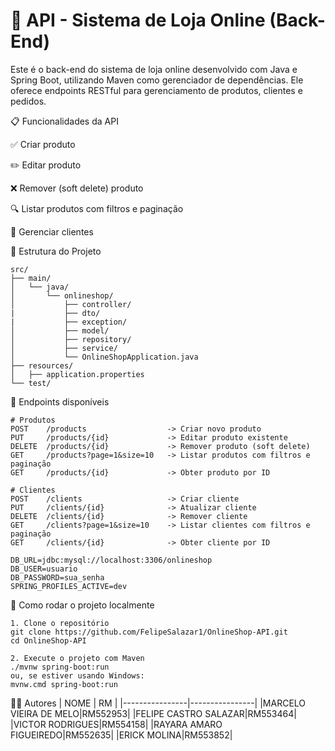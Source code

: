 # 🧠 API - Sistema de Loja Online (Back-End)

Este é o back-end do sistema de loja online desenvolvido com Java e Spring Boot, utilizando Maven como gerenciador de dependências. Ele oferece endpoints RESTful para gerenciamento de produtos, clientes e pedidos.

📋 Funcionalidades da API

✅ Criar produto

✏️ Editar produto

❌ Remover (soft delete) produto

🔍 Listar produtos com filtros e paginação

📌 Gerenciar clientes

📁 Estrutura do Projeto
```
src/
├── main/
│   └── java/
│       └── onlineshop/
│           ├── controller/
|           ├── dto/
|           ├── exception/
│           ├── model/
│           ├── repository/
│           ├── service/
│           └── OnlineShopApplication.java
├── resources/
│   ├── application.properties
└── test/
```
🧪 Endpoints disponíveis
```
# Produtos
POST    /products                  -> Criar novo produto
PUT     /products/{id}             -> Editar produto existente
DELETE  /products/{id}             -> Remover produto (soft delete)
GET     /products?page=1&size=10   -> Listar produtos com filtros e paginação
GET     /products/{id}             -> Obter produto por ID

# Clientes
POST    /clients                   -> Criar cliente
PUT     /clients/{id}              -> Atualizar cliente
DELETE  /clients/{id}              -> Remover cliente
GET     /clients?page=1&size=10    -> Listar clientes com filtros e paginação
GET     /clients/{id}              -> Obter cliente por ID
```
```
DB_URL=jdbc:mysql://localhost:3306/onlineshop
DB_USER=usuario
DB_PASSWORD=sua_senha
SPRING_PROFILES_ACTIVE=dev
```
🚀 Como rodar o projeto localmente
```
1. Clone o repositório
git clone https://github.com/FelipeSalazar1/OnlineShop-API.git
cd OnlineShop-API

2. Execute o projeto com Maven
./mvnw spring-boot:run
ou, se estiver usando Windows:
mvnw.cmd spring-boot:run
```
🙋‍♂️ Autores
| NOME              | RM |
|----------------|----------------|
|MARCELO VIEIRA DE MELO|RM552953|
|FELIPE CASTRO SALAZAR|RM553464|
|VICTOR RODRIGUES|RM554158|
|RAYARA AMARO FIGUEIREDO|RM552635|
|ERICK MOLINA|RM553852|
